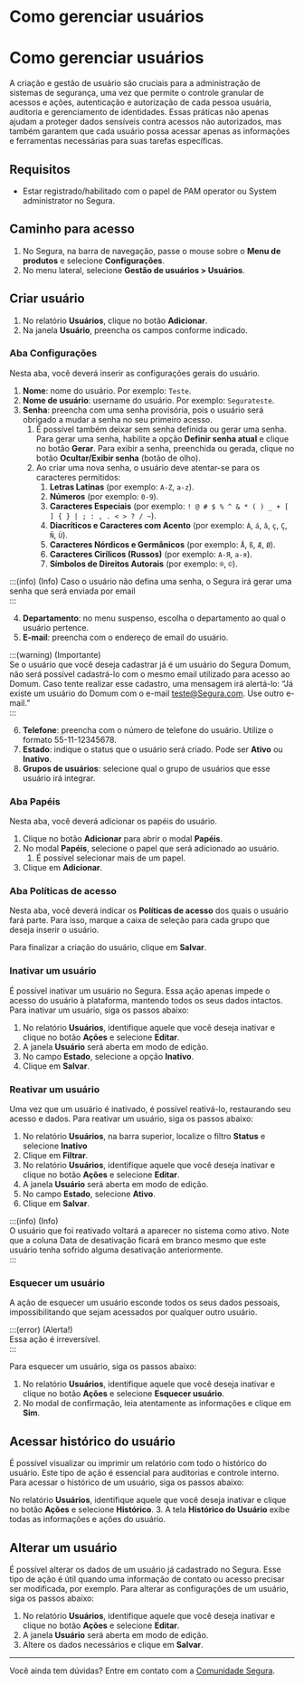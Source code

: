 # Como gerenciar usuários

# **Como gerenciar usuários**

A criação e gestão de usuário são cruciais para a administração de sistemas de segurança, uma vez que permite o controle granular de acessos e ações, autenticação e autorização de cada pessoa usuária, auditoria e gerenciamento de identidades. Essas práticas não apenas ajudam a proteger dados sensíveis contra acessos não autorizados, mas também garantem que cada usuário possa acessar apenas as informações e ferramentas necessárias para suas tarefas específicas.

## **Requisitos**

* Estar registrado/habilitado com o papel de PAM operator ou System administrator no Segura.

## **Caminho para acesso**

1. No Segura, na barra de navegação, passe o mouse sobre o **Menu de produtos** e selecione **Configurações**.  
2. No menu lateral, selecione **Gestão de usuários \> Usuários**.  

## **Criar usuário**

1. No relatório **Usuários**, clique no botão **Adicionar**.
2. Na janela **Usuário**, preencha os campos conforme indicado.

### **Aba Configurações**

Nesta aba, você deverá inserir as configurações gerais do usuário.

1. **Nome**: nome do usuário. Por exemplo: `Teste`.  
2. **Nome de usuário**: username do usuário. Por exemplo: `Segurateste`.  
3. **Senha**: preencha com uma senha provisória, pois o usuário será obrigado a mudar a senha no seu primeiro acesso.  
   1. É possível também deixar sem senha definida ou gerar uma senha. Para gerar uma senha, habilite a opção **Definir senha atual** e clique no botão **Gerar**. Para exibir a senha, preenchida ou gerada, clique no botão **Ocultar/Exibir senha** (botão de olho).  
   2. Ao criar uma nova senha, o usuário deve atentar-se para os caracteres permitidos:  
      1. **Letras Latinas** (por exemplo: `A-Z`, `a-z`).  
      2. **Números** (por exemplo: `0-9`).  
      3. **Caracteres Especiais** (por exemplo: `! @ # $ % ^ & * ( ) _ + [ ] { } | ; : , . < > ? / ~`).
      4. **Diacríticos e Caracteres com Acento** (por exemplo: `Á`, `á`, `â`, `ç`, `Ç`, `Ñ`, `Ü`). 
      5. **Caracteres Nórdicos e Germânicos** (por exemplo: `Å`, `ß`, `Æ`, `Ø`).
      6. **Caracteres Cirílicos (Russos)** (por exemplo: `А-Я`, `а-я`).
      7. **Símbolos de Direitos Autorais** (por exemplo: `®`, `©`).

:::(info) (Info)
Caso o usuário não defina uma senha, o Segura irá gerar uma senha que será enviada por email  
:::

4. **Departamento**: no menu suspenso, escolha o departamento ao qual o usuário pertence.  
5. **E-mail**: preencha com o endereço de email do usuário.

:::(warning) (Importante)  
Se o usuário que você deseja cadastrar já é um usuário do Segura Domum, não será possível cadastrá-lo com o mesmo email utilizado para acesso ao Domum. Caso tente realizar esse cadastro, uma mensagem irá alertá-lo: “Já existe um usuário do Domum com o e-mail teste@Segura.com. Use outro e-mail.”  
:::

6. **Telefone**: preencha com o número de telefone do usuário. Utilize o formato 55-11-12345678.  
7. **Estado**: indique o status que o usuário será criado. Pode ser **Ativo** ou **Inativo**.  
8. **Grupos de usuários**: selecione qual o grupo de usuários que esse usuário irá integrar.

### **Aba Papéis**

Nesta aba, você deverá adicionar os papéis do usuário.

1. Clique no botão **Adicionar** para abrir o modal **Papéis**.  
2. No modal **Papéis**, selecione o papel que será adicionado ao usuário.  
   1. É possível selecionar mais de um papel.  
3. Clique em **Adicionar**.

### **Aba Políticas de acesso**

Nesta aba, você deverá indicar os **Políticas de acesso** dos quais o usuário fará parte. Para isso, marque a caixa de seleção para cada grupo que deseja inserir o usuário.

Para finalizar a criação do usuário, clique em **Salvar**.

### **Inativar um usuário**

É possível inativar um usuário no Segura. Essa ação apenas impede o acesso do usuário à plataforma, mantendo todos os seus dados intactos. Para inativar um usuário, siga os passos abaixo:

1. No relatório **Usuários**, identifique aquele que você deseja inativar e clique no botão **Ações** e selecione **Editar**.
2. A janela **Usuário** será aberta em modo de edição.  
3. No campo **Estado**, selecione a opção **Inativo**.  
4. Clique em **Salvar**.

### **Reativar um usuário**

Uma vez que um usuário é inativado, é possível reativá-lo, restaurando seu acesso e dados. Para reativar um usuário, siga os passos abaixo:

1. No relatório **Usuários**, na barra superior, localize o filtro **Status** e selecione **Inativo**  
2. Clique em **Filtrar**.  
3. No relatório **Usuários**, identifique aquele que você deseja inativar e clique no botão **Ações** e selecione **Editar**.
4. A janela **Usuário** será aberta em modo de edição.  
5. No campo **Estado**, selecione **Ativo**.  
6. Clique em **Salvar**.

:::(info) (Info)  
O usuário que foi reativado voltará a aparecer no sistema como ativo. Note que a coluna Data de desativação ficará em branco mesmo que este usuário tenha sofrido alguma desativação anteriormente.  
:::

### **Esquecer um usuário**

A ação de esquecer um usuário esconde todos os seus dados pessoais, impossibilitando que sejam acessados por qualquer outro usuário.

:::(error) (Alerta\!)  
Essa ação é irreversível.  
:::

Para esquecer um usuário, siga os passos abaixo:

1. No relatório **Usuários**, identifique aquele que você deseja inativar e clique no botão **Ações** e selecione **Esquecer usuário**.
3. No modal de confirmação, leia atentamente as informações e clique em **Sim**.

## **Acessar histórico do usuário**

É possível visualizar ou imprimir um relatório com todo o histórico do usuário. Este tipo de ação é essencial para auditorias e controle interno. Para acessar o histórico de um usuário, siga os passos abaixo:

No relatório **Usuários**, identifique aquele que você deseja inativar e clique no botão **Ações** e selecione **Histórico**. 
3. A tela **Histórico do Usuário** exibe todas as informações e ações do usuário. 

## **Alterar um usuário**

É possível alterar os dados de um usuário já cadastrado no Segura. Esse tipo de ação é útil quando uma informação de contato ou acesso precisar ser modificada, por exemplo. Para alterar as configurações de um usuário, siga os passos abaixo:

1. No relatório **Usuários**, identifique aquele que você deseja inativar e clique no botão **Ações** e selecione **Editar**.
2. A janela **Usuário** será aberta em modo de edição.  
4. Altere os dados necessários e clique em **Salvar**.

---

Você ainda tem dúvidas? Entre em contato com a [Comunidade Segura](https://community.Segura.io/).


